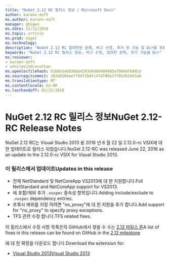 ```yaml
---
title: "NuGet 2.12 RC 릴리스 정보 | Microsoft Docs"
author: karann-msft
ms.author: karann-msft
manager: ghogen
ms.date: 11/11/2016
ms.topic: article
ms.prod: nuget
ms.technology: 
description: "NuGet 2.12 RC 알려진된 문제, 버그 수정, 추가 된 기능 및 Dcr를 포함 하 여에 대 한 릴리스 정보입니다."
keywords: "NuGet 2.12 RC 릴리스 정보, 버그 수정, 알려진 문제, 추가 기능을 Dcr"
ms.reviewer:
- karann-msft
- unniravindranathan
ms.openlocfilehash: 61b8e5e6838da4293d4d09499495a79044f68dce
ms.sourcegitcommit: 262d026beeffd4f3b6fc47d780a2f701451663a8
ms.translationtype: MT
ms.contentlocale: ko-KR
ms.lasthandoff: 01/25/2018
---
```

# <a name="nuget-212-rc-release-notes"></a><span data-ttu-id="67ca9-104">NuGet 2.12 RC 릴리스 정보</span><span class="sxs-lookup"><span data-stu-id="67ca9-104">NuGet 2.12-RC Release Notes</span></span>

<span data-ttu-id="67ca9-105">NuGet 2.12 RC는 Visual Studio 2013 용 2016 년 6 월 22 일 2.12.0-rc VSIX에 대 한 업데이트로 릴리스 되었습니다.</span><span class="sxs-lookup"><span data-stu-id="67ca9-105">NuGet 2.12-RC was released June 22, 2016 as an update to the 2.12.0-rc VSIX for Visual Studio 2013.</span></span>

### <a name="updates-in-this-release"></a><span data-ttu-id="67ca9-106">이 릴리스에서 업데이트</span><span class="sxs-lookup"><span data-stu-id="67ca9-106">Updates in this release</span></span>

* <span data-ttu-id="67ca9-107">전체 NetStandard 및 NetCoreApp VS2013에 대 한 지원합니다.</span><span class="sxs-lookup"><span data-stu-id="67ca9-107">Full NetStandard  and NetCoreApp support for VS2013.</span></span>
* <span data-ttu-id="67ca9-108">에 포함/제외 추가 `.nuspec` 종속성 항목입니다.</span><span class="sxs-lookup"><span data-stu-id="67ca9-108">Adding include/exclude to `.nuspec` dependency entries.</span></span>
* <span data-ttu-id="67ca9-109">프록시 예외를 지정 하려면 "no_proxy"에 대 한 지원을 추가 합니다.</span><span class="sxs-lookup"><span data-stu-id="67ca9-109">Add support for "no_proxy" to specify proxy exceptions.</span></span>
* <span data-ttu-id="67ca9-110">TFS 관련 수정 합니다.</span><span class="sxs-lookup"><span data-stu-id="67ca9-110">TFS related fixes.</span></span>

<span data-ttu-id="67ca9-111">이 릴리스에서 수정 사항 목록은의 GitHub에서 찾을 수 수는 [2.12 마일스 톤](https://github.com/NuGet/Home/issues?q=milestone%3A2.12+is%3Aclosed)</span><span class="sxs-lookup"><span data-stu-id="67ca9-111">A list of fixes in this release can be found on GitHub in the [2.12 milestone](https://github.com/NuGet/Home/issues?q=milestone%3A2.12+is%3Aclosed)</span></span>

<span data-ttu-id="67ca9-112">에 대 한 확장을 다운로드 합니다.</span><span class="sxs-lookup"><span data-stu-id="67ca9-112">Download the extension for:</span></span>

* [<span data-ttu-id="67ca9-113">Visual Studio 2013</span><span class="sxs-lookup"><span data-stu-id="67ca9-113">Visual Studio 2013</span></span>](https://dist.nuget.org/visualstudio-2013-vsix/v2.12.0-rc/NuGet.Tools.vsix)
